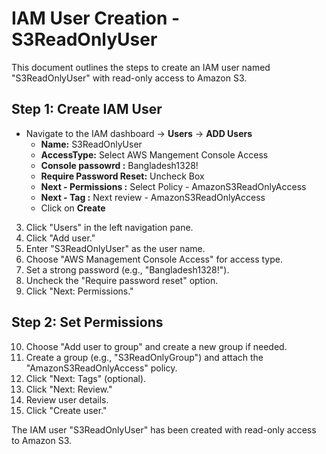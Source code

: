 # IAM User Creation - S3ReadOnlyUser

This document outlines the steps to create an IAM user named "S3ReadOnlyUser" with read-only access to Amazon S3.

## Step 1: Create IAM User
- Navigate to the IAM dashboard -> **Users** -> **ADD Users**
  - **Name:** S3ReadOnlyUser
  - **AccessType:** Select AWS Mangement Console Access 
  - **Console passowrd :** Bangladesh1328!
  - **Require Password Reset:** Uncheck Box
  - **Next - Permissions :** Select Policy - AmazonS3ReadOnlyAccess
  - **Next - Tag :** Next review - AmazonS3ReadOnlyAccess
  - Click on **Create**

3. Click "Users" in the left navigation pane.
4. Click "Add user."
5. Enter "S3ReadOnlyUser" as the user name.
6. Choose "AWS Management Console Access" for access type.
7. Set a strong password (e.g., "Bangladesh1328!").
8. Uncheck the "Require password reset" option.
9. Click "Next: Permissions."

## Step 2: Set Permissions

10. Choose "Add user to group" and create a new group if needed.
11. Create a group (e.g., "S3ReadOnlyGroup") and attach the "AmazonS3ReadOnlyAccess" policy.
12. Click "Next: Tags" (optional).
13. Click "Next: Review."
14. Review user details.
15. Click "Create user."

The IAM user "S3ReadOnlyUser" has been created with read-only access to Amazon S3.

